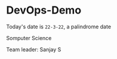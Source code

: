 # DevOps-Demo
 
Today's date is `22-3-22`, a palindrome date

Somputer Science

Team leader: Sanjay S
